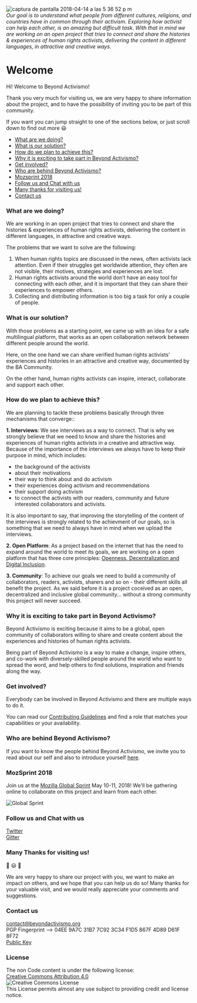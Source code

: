 ![captura de pantalla 2018-04-14 a las 5 36 52 p m](https://user-images.githubusercontent.com/32823481/38769888-7f244cea-400a-11e8-80a7-293dc415c086.png)  
_Our goal is to understand what people from different cultures, religions, and countries have in common through their activism. Exploring how activist can help each other, is an amazing but difficult task. With that in mind we are working on an open project that tries to connect and share the histories & experiences of human rights activists, delivering the content in different languages, in attractive and creative ways._

# Welcome

Hi! Welcome to Beyond Activismo!

Thank you very much  for visiting us, we are very happy to share information about the project, and to have the possibility of inviting you to be part of this community.

If you want you can jump straight to one of the sections below, or just scroll down to find out more :smiley:

* [What are we doing?](#what-are-we-doing)
* [What is our solution?](#what-is-our-solution)
* [How do we plan to achieve this?](#how-do-we-plan-to-achieve-this)
* [Why it is exciting to take part in Beyond Activismo?](#why-it-is-exciting-to-take-part-in-beyond-activismo)
* [Get involved?](#get-involved)
* [Who are behind Beyond Activismo?](#who-are-behind-beyond-activismo)
* [Mozsprint 2018](#mozsprint-2018)
* [Follow us and Chat with us](#follow-us-and-chat-with-us)
* [Many thanks for visiting us!](#many-thanks-for-visiting-us)
* [Contact us](#contact-us)

### What are we doing?

We are working in an open project that tries to connect and share the histories & experiences of human rights activists, delivering the content in different languages, in attractive and creative ways.

The problems that we want to solve are the following:

1. When human rights topics are discussed in the news, often activists lack attention. Even if their struggles get worldwide attention, _they_ often are not visible, their motives, strategies and experiences are lost.
2. Human rights activists around the world don’t have an easy tool for connecting with each other, and it is important that they can share their experiences to empower others.
3. Collecting and distributing information is too big a task for only a couple of people.

### What is our solution?
With those problems as a starting point, we came up with an idea for a safe multilingual platform, that works as an open collaboration network between different people around the world.

Here, on the one hand we can share verified human rights activists’ experiences and histories in an attractive and creative way, documented by the BA Community.

On the other hand, human rights activists can inspire, interact, collaborate and support each other.

### How do we plan to achieve this?

We are planning to tackle these problems basically through three mechanisms that converge::

**1. Interviews**: We see interviews as a way to connect.
That is why we strongly believe that we need to know and share the histories and experiences of human rights activists
in a creative and attractive way. Because of the importance of the interviews we always have to keep their purpose in mind, which includes:

- the background of the activists
- about their motivations
- their way to think about and do activism
- their experiences doing activism and recommendations
- their support doing activism
- to connect the activists with our readers, community and future interested collaborators and activists.

It is also important to say, that improving the storytelling of the content of the interviews is strongly related to the achievment of our goals, so is something that we need to always have in mind when we upload the interviews.

**2. Open Platform**: As a project based on the internet that has the need to expand around the world to meet its goals, we are working on a open platform that has three core principles: [Openness, Decentralization and Digital Inclusion](https://github.com/Beyondactivismo/Beyondactivismo/blob/master/PRINCIPLES.md).

**3. Community**: To achieve our goals we need to build a community of collaborators, readers, activists, sharers and so on - their different skills all benefit the project. As we said before it is a project coceived as an open, decentralized and inclusive global community... without a strong community this project will never succeed.

### Why it is exciting to take part in Beyond Activismo?
Beyond Activismo is exciting because it aims to be a global, open community of collaborators willing to share and create content about the experiences and histories of human rights activists.

Being part of Beyond Activismo is a way to make a change, inspire others, and co-work with diversely-skilled people around the world who want to spread the word, and help others to find solutions, inspiration and friends along the way.

### Get involved?

Everybody can be involved in Beyond Activismo and there are multiple ways to do it.

You can read our [Contributing Guidelines](https://github.com/Beyondactivismo/Beyondactivismo/blob/master/CONTRIBUTING.md)  and find a role that matches your capabilities or your availability.  


### Who are behind Beyond Activismo?

If you want to know the people behind Beyond Activismo, we invite you to read about our self and also to introduce yourself [here](). 



### MozSprint 2018

Join us at the [Mozilla Global Sprint](http://mozilla.github.io/global-sprint/) May 10-11, 2018! We'll be gathering online to collaborate on this project and learn from each other.

![Global Sprint](https://cloud.githubusercontent.com/assets/617994/24632585/b2b07dcc-1892-11e7-91cf-f9e473187cf7.png)

### Follow us and Chat with us
[Twitter][link_Twitter]   
[Gitter][link_Gitter]

### Many Thanks for visiting us!
:tada: :smiley: :tada:          

We are very happy to share our project with you, we want to make an impact on others, and we hope that you can help us do so!
Many thanks for your valuable visit, and we would really appreciate your comments and suggestions.

### Contact us
contact@beyondactivismo.org   
PGP Fingerprint --> 04EE 9A7C 31B7 7C92 3C34 F1D5 867F 4D89 D61F 8F72   
[Public Key][link_Publickey]

### License

The non Code content is under the following license:  
[Creative Commons Attribution 4.0](https://creativecommons.org/licenses/by/4.0/legalcode.txt)  
 <img alt="Creative Commons License" style="border-width:0" src="https://licensebuttons.net/l/by/3.0/88x31.png" /></a>  
 This License permits almost any use subject to providing credit and license notice.

[link_Publickey]: https://pgp.mit.edu/pks/lookup?op=get&search=0x867F4D89D61F8F72
[link_Twitter]: https://twitter.com/beyondactivismo
[link_Gitter]: https://gitter.im/Beyond-Activismo/Lobby
